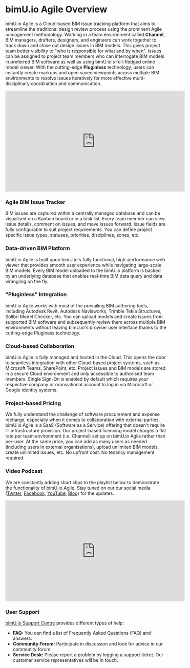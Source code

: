# bimU.io Agile Overview
bimU.io Agile is a Cloud-based BIM issue tracking platform that aims to streamline the traditional design review process using the prominent Agile management methodology. Working in a team environment called **Channel**, BIM managers, drafters, designers, and engineers can work together to track down and close out design issues in BIM models. This gives project team better visibility to "who is responsible for what and by when". Issues can be assigned to project team members who can interrogate BIM models in preferred BIM software as well as using bimU.io's full-fledged online model viewer. With the cutting-edge **Pluginless** technology, users can instantly create markups and open saved viewpoints across multiple BIM environments to resolve issues iteratively for more effective multi-disciplinary coordination and communication.  

<iframe class="center" width="560" height="315" src="https://www.youtube.com/embed/zGV0Pf2F-cw" frameborder="0" allow="accelerometer; autoplay; encrypted-media; gyroscope; picture-in-picture" allowfullscreen></iframe>

### Agile BIM Issue Tracker
BIM issues are captured within a centrally managed database and can be visualised on a Kanban board or in a task list. Every team member can view issue details, comment on issues, and move issues forward. Issue fields are fully configurable to suit project requirements. You can define project specific issue types, statuses, priorities, disciplines, zones, etc. 

### Data-driven BIM Platform
bimU.io Agile is built upon bimU.io's fully functional, high-performance web viewer that provides smooth user experience while navigating large-scale BIM models. Every BIM model uploaded to the bimU.io platform is backed by an underlying database that enables real-time BIM data query and data wrangling on the fly.

### "Pluginless" Integration
bimU.io Agile works with most of the prevailing BIM authoring tools, including Autodesk Revit, Autodesk Navisworks, Trimble Tekla Structures, Solibri Model Checker, etc. You can upload models and create issues from supported BIM software and subsequently review them across multiple BIM environments without leaving bimU.io's browser user interface thanks to the cutting-edge Pluginess technology. 

### Cloud-based Collaboration
bimU.io Agile is fully managed and hosted in the Cloud. This opens the door to seamless integration with other Cloud-based project systems, such as Microsoft Teams, SharePoint, etc. Project issues and BIM models are stored in a secure Cloud environment and only accessible to authorised team members. Single Sign-On is enabled by default which requires your respective company or oransiational account to log in via Microsoft or Google identity systems.

### Project-based Pricing
We fully understand the challenge of software procurement and expense recharge, especially when it comes to collaboration with external parties. bimU.io Agile is a SaaS (Software as a Service) offering that doesn't require IT infrastructure provision. Our project-based licencing model charges a flat rate per team environment (i.e. Channel) set up on bimU.io Agile rather than per-user. At the same price, you can add as many users as needed (including users in external organisations), upload unlimited BIM models, create unlimited issues, etc. No upfront cost. No tenancy management required.

### Video Podcast

We are constantly adding short clips to the playlist below to demonstrate the functionality of bimU.io Agile. Stay tuned on our our social media (<a href="#" target="_blank">Twitter</a>, <a href="#" target="_blank">Facebook</a>, <a href="#" target="_blank">YouTube</a>, <a href="#" target="_blank">Blog</a>) for the updates.

<iframe class="center" width="560" height="315" src="https://www.youtube.com/embed/videoseries?list=PLBL8gXaMel0fzV9YVMq_kJ3VLHiaa7whO&amp;controls=1&amp;showinfo=1" frameborder="0" allow="accelerometer; autoplay; encrypted-media; gyroscope; picture-in-picture" allowfullscreen></iframe>

### User Support

<a href="https://support.bimu.io" target="_blank">bimU.io Support Centre</a> provides different types of help: 

- **FAQ:** You can find a list of Frequently Asked Questions (FAQ) and answers.
- **Community Forum:** Participate in discussion and look for advice in our community forum.
- **Service Desk:** Please report a problem by logging a support ticket. Our customer service representatives will be in touch.